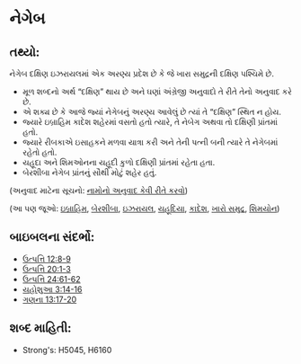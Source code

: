 # નેગેબ 

## તથ્યો: 

નેગેબ દક્ષિણ ઇઝરાયલમાં એક અરણ્ય પ્રદેશ છે કે જે ખારા સમુદ્રની દક્ષિણ પશ્ચિમે છે.

* મૂળ શબ્દનો અર્થ “દક્ષિણ” થાય છે અને ઘણાં અંગ્રેજી અનુવાદો તે રીતે તેનો અનુવાદ કરે છે.
* એ શક્ય છે કે આજે જ્યાં નેગેબનું અરણ્ય આવેલું છે ત્યાં તે “દક્ષિણ” સ્થિત ન હોય.
* જ્યારે ઇબ્રાહિમ કાદેશ શહેરમાં વસતો હતો ત્યારે, તે નેબેગ અથવા તો દક્ષિણી પ્રાંતમાં હતો.
* જ્યારે રીબકાએ ઇસાહકને મળવા યાત્રા કરી અને તેની પત્ની બની ત્યારે તે નેગેબમાં રહેતો હતો.
* યહૂદા અને શિમઓનના યહૂદી કુળો દક્ષિણી પ્રાંતમાં રહેતા હતા.
* બેરશીબા નેગેબ પ્રાંતનું સૌથી મોટું શહેર હતું.

(અનુવાદ માટેના સૂચનો: [નામોનો અનુવાદ કેવી રીતે કરવો](rc://gu/ta/man/translate/translate-names))

(આ પણ જૂઓ: [ઇબ્રાહિમ](../names/abraham.md), [બેરશીબા](../names/beersheba.md), [ઇઝરાયલ](../kt/israel.md), [યહૂદિયા](../names/judah.md), [કાદેશ](../names/kadesh.md), [ખારો સમુદ્ર](../names/saltsea.md), [શિમયોન](../names/simeon.md))

## બાઇબલના સંદર્ભો: 

* [ઉત્પત્તિ 12:8-9](rc://gu/tn/help/gen/12/08)
* [ઉત્પત્તિ 20:1-3](rc://gu/tn/help/gen/20/01)
* [ઉત્પત્તિ 24:61-62](rc://gu/tn/help/gen/24/61)
* [યહોશુઆ 3:14-16](rc://gu/tn/help/jos/03/14)
* [ગણના 13:17-20](rc://gu/tn/help/num/13/17)

## શબ્દ માહિતી: 

* Strong's: H5045, H6160
